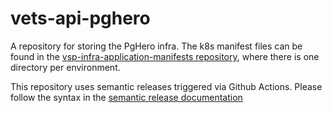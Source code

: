 # vets-api-pghero
A repository for storing the PgHero infra. The k8s manifest files can be found in the [vsp-infra-application-manifests repository](https://github.com/department-of-veterans-affairs/vsp-infra-application-manifests/tree/main/apps/pghero), where there is one directory per environment.


This repository uses semantic releases triggered via Github Actions. Please follow the syntax in the [semantic release documentation](https://github.com/semantic-release/semantic-release#how-does-it-work) 

